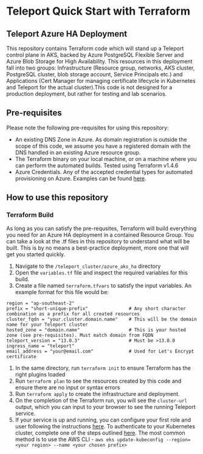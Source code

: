 # Teleport Quick Start with Terraform
## Teleport Azure HA Deployment

This repository contains Terraform code which will stand up a Teleport control plane in AKS, backed by Azure PostgreSQL Flexible Server and Azure Blob Storage for High Availability. This resources in this deployment fall into two groups: Infrastructure (Resource group, networks, AKS cluster, PostgreSQL cluster, blob storage account, Service Principals etc.) and Applications (Cert Manager for managing certificate lifecycle in Kubernetes and Teleport for the actual cluster).This code is not designed for a production deployment, but rather for testing and lab scenarios.

## Pre-requisites
Please note the following pre-requisites for using this repository:
- An existing DNS Zone in Azure. As domain registration is outside the scope of this code, we assume you have a registered domain with the DNS handled in an existing Azure resource group. 
- The Terraform binary on your local machine, or on a machine where you can perform the automated builds. Tested using Terraform v1.4.6
- Azure Credentials. Any of the accepted credential types for automated provisioning on Azure. Examples can be found [here](https://registry.terraform.io/providers/hashicorp/azurerm/3.68.0/docs#authenticating-to-azure).

## How to use this repository

### Terraform Build
As long as you can satisfy the pre-requsites, Terraform will build everything you need for an Azure HA deployment in a contained Resource Group. You can take a look at the .tf files in this repository to understand what will be built. This is by no means a best-practice deployment, more one that will get you started quickly. 

1. Navigate to the `/teleport_cluster/azure_aks_ha` directory
2. Open the `variables.tf` file and inspect the required variables for this build.
3. Create a file named `terraform.tfvars` to satisfy the input variables. An example format for this file would be: 

```
region = "ap-southeast-2"
prefix = "short-unique-prefix"               # Any short character combination as a prefix for all created resources
cluster_fqdn = "your.cluster.domain.name"    # This will be the domain name for your Teleport cluster
hosted_zone = "domain.name"                  # This is your hosted zone (see pre-requisites). Must match domain from FQDN
teleport_version = "13.0.3"                  # Must be >13.0.0
ingress_name = "teleport"              
email_address = "your@email.com"             # Used for Let's Encrypt certificate
```

1. In the same directory, run `terraform init` to ensure Terraform has the right plugins loaded
2. Run `terraform plan` to see the resources created by this code and ensure there are no input or syntax errors
3. Run `terraform apply` to create the infrastructure and deployment. 
4. On the completion of the Terraform run, you will see the `cluster-url` output, which you can input to your browser to see the running Teleport service. 
5. If your service is up and running, you can configure your first role and user following the instructions [here](https://goteleport.com/docs/deploy-a-cluster/helm-deployments/kubernetes-cluster/#step-22-create-a-local-user). To authenticate to your Kubernetes cluster, complete one of the steps outlined [here](https://docs.aws.amazon.com/eks/latest/userguide/create-kubeconfig.html). The most common method is to use the AWS CLI - `aws eks update-kubeconfig --region=<your region> --name <your chosen prefix>`
